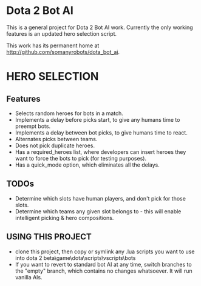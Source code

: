 Dota 2 Bot AI
===================================================
This is a general project for Dota 2 Bot AI work. Currently the only working
features is an updated hero selection script.

This work has its permanent home at <http://github.com/somanyrobots/dota_bot_ai>.


HERO SELECTION
===============

Features
------------
* Selects random heroes for bots in a match.
* Implements a delay before picks start, to give any humans time to preempt bots.
* Implements a delay between bot picks, to give humans time to react.
* Alternates picks between teams.
* Does not pick duplicate heroes.
* Has a required_heroes list, where developers can insert heroes they want to
  force the bots to pick (for testing purposes).
* Has a quick_mode option, which eliminates all the delays.

TODOs
-------------
* Determine which slots have human players, and don't pick for those slots.
* Determine which teams any given slot belongs to - this will enable intelligent
  picking & hero compositions.

USING THIS PROJECT
------------------
* clone this project, then copy or symlink any .lua scripts you want to use into
  dota 2 beta\game\dota\scripts\vscripts\bots
* If you want to revert to standard bot AI at any time, switch branches to the "empty"
  branch, which contains no changes whatsoever. It will run vanilla AIs.
